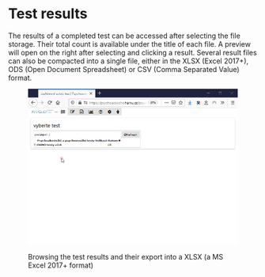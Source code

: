 # Test results

The results of a completed test can be accessed after selecting the file storage. Their total count is available under the title of each file. A preview will open on the right after selecting and clicking a result. Several result files can also be compacted into a single file, either in the XLSX (Excel 2017+), ODS (Open Document Spreadsheet) or CSV (Comma Separated Value) format.

<figure><img src="../../.gitbook/assets/ei0eh4alme.gif" alt=""><figcaption><p>Browsing the test results and their export into a XLSX (a MS Excel 2017+ format)</p></figcaption></figure>
